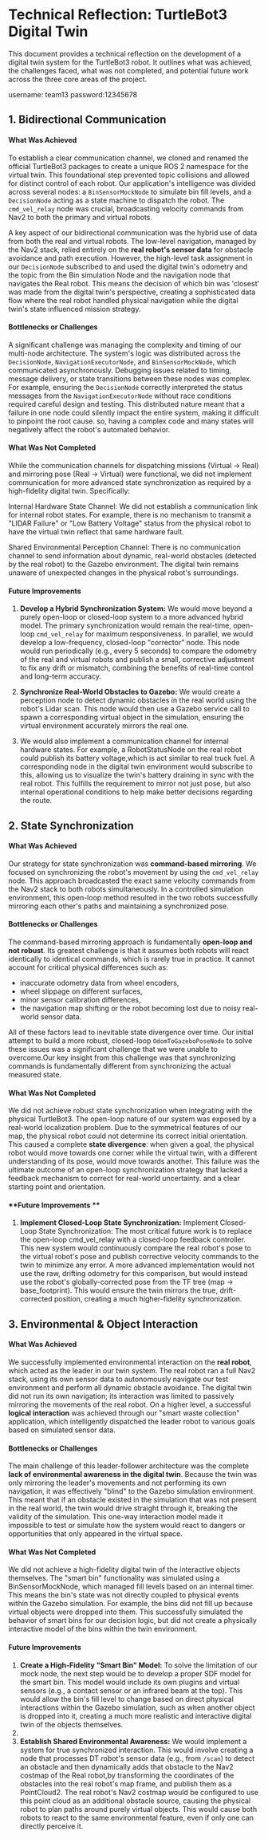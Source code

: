 # **Technical Reflection: TurtleBot3 Digital Twin**

This document provides a technical reflection on the development of a digital twin system for the TurtleBot3 robot. It outlines what was achieved, the challenges faced, what was not completed, and potential future work across the three core areas of the project.

username: team13
password:12345678

## **1. Bidirectional Communication**

#### **What Was Achieved**

To establish a clear communication channel, we cloned and renamed the official TurtleBot3 packages to create a unique ROS 2 namespace for the virtual twin. This foundational step prevented topic collisions and allowed for distinct control of each robot. Our application's intelligence was divided across several nodes: a `BinSensorMockNode` to simulate bin fill levels, and a `DecisionNode` acting as a state machine to dispatch the robot. The `cmd_vel_relay` node was crucial, broadcasting velocity commands from Nav2 to both the primary and virtual robots.

A key aspect of our bidirectional communication was the hybrid use of data from both the real and virtual robots. The low-level navigation, managed by the Nav2 stack, relied entirely on the **real robot's sensor data** for obstacle avoidance and path execution. However, the high-level task assignment in our `DecisionNode` subscribed to and used the digital twin's odometry and the topic from the Bin simulation Node and the navigation node that navigates the Real robot. This means the decision of which bin was 'closest' was made from the digital twin's perspective, creating a sophisticated data flow where the real robot handled physical navigation while the digital twin's state influenced mission strategy.

#### **Bottlenecks or Challenges**

A significant challenge was managing the complexity and timing of our multi-node architecture. The system's logic was distributed across the `DecisionNode`, `NavigationExecutorNode`, and `BinSensorMockNode`, which communicated asynchronously. Debugging issues related to timing, message delivery, or state transitions between these nodes was complex. For example, ensuring the `DecisionNode` correctly interpreted the status messages from the `NavigationExecutorNode` without race conditions required careful design and testing. This distributed nature meant that a failure in one node could silently impact the entire system, making it difficult to pinpoint the root cause. so, having a complex code and many states will negatively affect the robot's automated behavior. 

#### **What Was Not Completed**

While the communication channels for dispatching missions (Virtual -> Real) and mirroring pose (Real -> Virtual) were functional, we did not implement communication for more advanced state synchronization as required by a high-fidelity digital twin. Specifically:

Internal Hardware State Channel: We did not establish a communication link for internal robot states. For example, there is no mechanism to transmit a "LIDAR Failure" or "Low Battery Voltage" status from the physical robot to have the virtual twin reflect that same hardware fault.

Shared Environmental Perception Channel: There is no communication channel to send information about dynamic, real-world obstacles (detected by the real robot) to the Gazebo environment. The digital twin remains unaware of unexpected changes in the physical robot's surroundings.

#### **Future Improvements**

1.  **Develop a Hybrid Synchronization System:** We would move beyond a purely open-loop or closed-loop system to a more advanced hybrid model. The primary synchronization would remain the real-time, open-loop `cmd_vel_relay` for maximum responsiveness. In parallel, we would develop a low-frequency, closed-loop "corrector" node. This node would run periodically (e.g., every 5 seconds) to compare the odometry of the real and virtual robots and publish a small, corrective adjustment to fix any drift or mismatch, combining the benefits of real-time control and long-term accuracy.
2.  **Synchronize Real-World Obstacles to Gazebo:** We would create a perception node to detect dynamic obstacles in the real world using the robot's Lidar scan. This node would then use a Gazebo service call to spawn a corresponding virtual object in the simulation, ensuring the virtual environment accurately mirrors the real one.
  
3.  We would also implement a communication channel for internal hardware states. For example, a RobotStatusNode on the real robot could publish its battery voltage,which is act similar to real truck fuel. A corresponding node in the digital twin environment would subscribe to this, allowing us to visualize the twin's battery draining in sync with the real robot. This fulfills the requirement to mirror not just pose, but also internal operational conditions to help make better decisions regarding the route. 

## **2. State Synchronization**

#### **What Was Achieved**

Our strategy for state synchronization was **command-based mirroring**. We focused on synchronizing the robot's movement by using the `cmd_vel_relay` node. This approach broadcasted the exact same velocity commands from the Nav2 stack to both robots simultaneously. In a controlled simulation environment, this open-loop method resulted in the two robots successfully mirroring each other's paths and maintaining a synchronized pose.

#### **Bottlenecks or Challenges**

The command-based mirroring approach is fundamentally **open-loop and not robust**. Its greatest challenge is that it assumes both robots will react identically to identical commands, which is rarely true in practice. It cannot account for critical physical differences such as:
* inaccurate odometry data from wheel encoders,
* wheel slippage on different surfaces,
* minor sensor calibration differences, 
* the navigation map shifting or the robot becoming lost due to noisy real-world sensor data.

All of these factors lead to inevitable state divergence over time. Our initial attempt to build a more robust, closed-loop `OdomToGazeboPoseNode` to solve these issues was a significant challenge that we were unable to overcome.Our key insight from this challenge was that synchronizing commands is fundamentally different from synchronizing the actual measured state.

#### **What Was Not Completed**

We did not achieve robust state synchronization when integrating with the physical TurtleBot3. The open-loop nature of our system was exposed by a real-world localization problem. Due to the symmetrical features of our map, the physical robot could not determine its correct initial orientation. This caused a complete **state divergence**: when given a goal, the physical robot would move towards one corner while the virtual twin, with a different understanding of its pose, would move towards another. This failure was the ultimate outcome of an open-loop synchronization strategy that lacked a feedback mechanism to correct for real-world uncertainty. and a clear starting point and orientation.



#### **Future Improvements **

1.  **Implement Closed-Loop State Synchronization:** Implement Closed-Loop State Synchronization: The most critical future work is to replace the open-loop cmd_vel_relay with a closed-loop feedback controller. This new system would continuously compare the real robot's pose to the virtual robot's pose and publish corrective velocity commands to the twin to minimize any error. A more advanced implementation would not use the raw, drifting odometry for this comparison, but would instead use the robot's globally-corrected pose from the TF tree (map -> base_footprint). This would ensure the twin mirrors the true, drift-corrected position, creating a much higher-fidelity synchronization.


## **3. Environmental & Object Interaction**

#### **What Was Achieved**

We successfully implemented environmental interaction on the **real robot**, which acted as the leader in our twin system. The real robot ran a full Nav2 stack, using its own sensor data to autonomously navigate our test environment and perform all dynamic obstacle avoidance. The digital twin did not run its own navigation; its interaction was limited to passively mirroring the movements of the real robot. On a higher level, a successful **logical interaction** was achieved through our "smart waste collection" application, which intelligently dispatched the leader robot to various goals based on simulated sensor data.

#### **Bottlenecks or Challenges**

The main challenge of this leader-follower architecture was the complete **lack of environmental awareness in the digital twin**. Because the twin was only mirroring the leader's movements and not performing its own navigation, it was effectively "blind" to the Gazebo simulation environment. This meant that if an obstacle existed in the simulation that was not present in the real world, the twin would drive straight through it, breaking the validity of the simulation. This one-way interaction model made it impossible to test or simulate how the system would react to dangers or opportunities that only appeared in the virtual space.

#### **What Was Not Completed**

We did not achieve a high-fidelity digital twin of the interactive objects themselves. The "smart bin" functionality was simulated using a BinSensorMockNode, which managed fill levels based on an internal timer. This means the bin's state was not directly coupled to physical events within the Gazebo simulation. For example, the bins did not fill up because virtual objects were dropped into them. This successfully simulated the behavior of smart bins for our decision logic, but did not create a physically interactive model of the bins within the twin environment.

#### **Future Improvements**

1.  **Create a High-Fidelity "Smart Bin" Model:**  To solve the limitation of our mock node, the next step would be to develop a proper SDF model for the smart bin. This model would include its own plugins and virtual sensors (e.g., a contact sensor or an infrared beam at the top). This would allow the bin's fill level to change based on direct physical interactions within the Gazebo simulation, such as when another object is dropped into it, creating a much more realistic and interactive digital twin of the objects themselves. 
2.  
3.  **Establish Shared Environmental Awareness:** We would implement a system for true synchronized interaction. This would involve creating a node that processes DT robot's sensor data (e.g., from `/scan`) to detect an obstacle and then dynamically adds that obstacle to the Nav2 costmap of the Real robot,by transforming the coordinates of the obstacles into the real robot's map frame, and publish them as a PointCloud2. The real robot's Nav2 costmap would be configured to use this point cloud as an additional obstacle source, causing the physical robot to plan paths around purely virtual objects. This would cause both robots to react to the same environmental feature, even if only one can directly perceive it.
